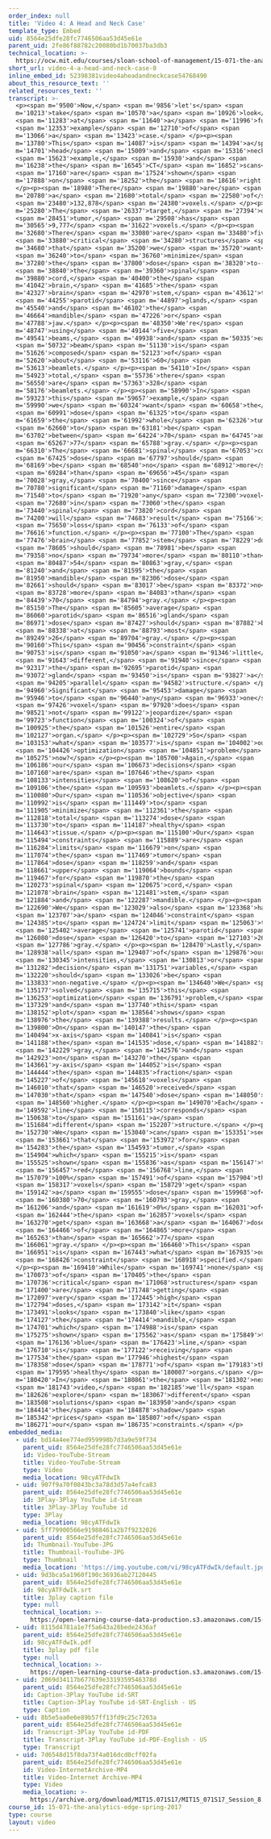 ```yaml
---
order_index: null
title: 'Video 4: A Head and Neck Case'
template_type: Embed
uid: 8564e25dfe28fc7746506aa53d45e61e
parent_uid: 2fe86f88782c20080bd1b70037ba3db3
technical_location: >-
  https://ocw.mit.edu/courses/sloan-school-of-management/15-071-the-analytics-edge-spring-2017/linear-optimization/radiation-therapy-an-application-of-linear-optimization/video-4-a-head-and-neck-case/video-4-a-head-and-neck-case-0
short_url: video-4-a-head-and-neck-case-0
inline_embed_id: 52398381video4aheadandneckcase54768490
about_this_resource_text: ''
related_resources_text: ''
transcript: >-
  <p><span m='9500'>Now,</span> <span m='9856'>let's</span> <span
  m='10213'>take</span> <span m='10570'>a</span> <span m='10926'>look</span>
  <span m='11283'>at</span> <span m='11640'>a</span> <span m='11996'>full</span>
  <span m='12353'>example</span> <span m='12710'>of</span> <span
  m='13066'>a</span> <span m='13423'>case.</span> </p><p><span
  m='13780'>This</span> <span m='14087'>is</span> <span m='14394'>a</span> <span
  m='14701'>head</span> <span m='15009'>and</span> <span m='15316'>neck</span>
  <span m='15623'>example,</span> <span m='15930'>and</span> <span
  m='16238'>the</span> <span m='16545'>CT</span> <span m='16852'>scans</span>
  <span m='17160'>are</span> <span m='17524'>shown</span> <span
  m='17888'>on</span> <span m='18252'>the</span> <span m='18616'>right.</span>
  </p><p><span m='18980'>There</span> <span m='19880'>are</span> <span
  m='20780'>a</span> <span m='21680'>total</span> <span m='22580'>of</span>
  <span m='23480'>132,878</span> <span m='24380'>voxels.</span> </p><p><span
  m='25280'>The</span> <span m='26337'>target,</span> <span m='27394'>or</span>
  <span m='28451'>tumor,</span> <span m='29508'>has</span> <span
  m='30565'>9,777</span> <span m='31622'>voxels.</span> </p><p><span
  m='32680'>There</span> <span m='33080'>are</span> <span m='33480'>five</span>
  <span m='33880'>critical</span> <span m='34280'>structures</span> <span
  m='34680'>that</span> <span m='35200'>we</span> <span m='35720'>want</span>
  <span m='36240'>to</span> <span m='36760'>minimize</span> <span
  m='37280'>the</span> <span m='37800'>dose</span> <span m='38320'>to--</span>
  <span m='38840'>the</span> <span m='39360'>spinal</span> <span
  m='39880'>cord,</span> <span m='40400'>the</span> <span
  m='41042'>brain,</span> <span m='41685'>the</span> <span
  m='42327'>brain</span> <span m='42970'>stem,</span> <span m='43612'>the</span>
  <span m='44255'>parotid</span> <span m='44897'>glands,</span> <span
  m='45540'>and</span> <span m='46102'>the</span> <span
  m='46664'>mandible</span> <span m='47226'>or</span> <span
  m='47788'>jaw.</span> </p><p><span m='48350'>We're</span> <span
  m='48747'>using</span> <span m='49144'>five</span> <span
  m='49541'>beams,</span> <span m='49938'>and</span> <span m='50335'>each</span>
  <span m='50732'>beam</span> <span m='51130'>is</span> <span
  m='51626'>composed</span> <span m='52123'>of</span> <span
  m='52620'>about</span> <span m='53116'>60</span> <span
  m='53613'>beamlets.</span> </p><p><span m='54110'>In</span> <span
  m='54923'>total,</span> <span m='55736'>there</span> <span
  m='56550'>are</span> <span m='57363'>328</span> <span
  m='58176'>beamlets.</span> </p><p><span m='58990'>In</span> <span
  m='59323'>this</span> <span m='59657'>example,</span> <span
  m='59990'>we</span> <span m='60324'>want</span> <span m='60658'>the</span>
  <span m='60991'>dose</span> <span m='61325'>to</span> <span
  m='61659'>the</span> <span m='61992'>whole</span> <span m='62326'>tumor</span>
  <span m='62660'>to</span> <span m='63181'>be</span> <span
  m='63702'>between</span> <span m='64224'>70</span> <span m='64745'>and</span>
  <span m='65267'>77</span> <span m='65788'>gray.</span> </p><p><span
  m='66310'>The</span> <span m='66681'>spinal</span> <span m='67053'>cord</span>
  <span m='67425'>dose</span> <span m='67797'>should</span> <span
  m='68169'>be</span> <span m='68540'>no</span> <span m='68912'>more</span>
  <span m='69284'>than</span> <span m='69656'>45</span> <span
  m='70028'>gray,</span> <span m='70400'>since</span> <span
  m='70780'>significant</span> <span m='71160'>damage</span> <span
  m='71540'>to</span> <span m='71920'>any</span> <span m='72300'>voxel</span>
  <span m='72680'>in</span> <span m='73060'>the</span> <span
  m='73440'>spinal</span> <span m='73820'>cord</span> <span
  m='74200'>will</span> <span m='74683'>result</span> <span m='75166'>in</span>
  <span m='75650'>loss</span> <span m='76133'>of</span> <span
  m='76616'>function.</span> </p><p><span m='77100'>The</span> <span
  m='77476'>brain</span> <span m='77852'>stem</span> <span m='78229'>dose</span>
  <span m='78605'>should</span> <span m='78981'>be</span> <span
  m='79358'>no</span> <span m='79734'>more</span> <span m='80110'>than</span>
  <span m='80487'>54</span> <span m='80863'>gray,</span> <span
  m='81240'>and</span> <span m='81595'>the</span> <span
  m='81950'>mandible</span> <span m='82306'>dose</span> <span
  m='82661'>should</span> <span m='83017'>be</span> <span m='83372'>no</span>
  <span m='83728'>more</span> <span m='84083'>than</span> <span
  m='84439'>70</span> <span m='84794'>gray.</span> </p><p><span
  m='85150'>The</span> <span m='85605'>average</span> <span
  m='86060'>parotid</span> <span m='86516'>gland</span> <span
  m='86971'>dose</span> <span m='87427'>should</span> <span m='87882'>be</span>
  <span m='88338'>at</span> <span m='88793'>most</span> <span
  m='89249'>26</span> <span m='89704'>gray.</span> </p><p><span
  m='90160'>This</span> <span m='90456'>constraint</span> <span
  m='90753'>is</span> <span m='91050'>a</span> <span m='91346'>little</span>
  <span m='91643'>different,</span> <span m='91940'>since</span> <span
  m='92317'>the</span> <span m='92695'>parotid</span> <span
  m='93072'>gland</span> <span m='93450'>is</span> <span m='93827'>a</span>
  <span m='94205'>parallel</span> <span m='94582'>structure.</span> </p><p><span
  m='94960'>Significant</span> <span m='95453'>damage</span> <span
  m='95946'>to</span> <span m='96440'>any</span> <span m='96933'>one</span>
  <span m='97426'>voxel</span> <span m='97920'>does</span> <span
  m='98521'>not</span> <span m='99122'>jeopardize</span> <span
  m='99723'>function</span> <span m='100324'>of</span> <span
  m='100925'>the</span> <span m='101526'>entire</span> <span
  m='102127'>organ.</span> </p><p><span m='102729'>So</span> <span
  m='103153'>what</span> <span m='103577'>is</span> <span m='104002'>our</span>
  <span m='104426'>optimization</span> <span m='104851'>problem</span> <span
  m='105275'>now?</span> </p><p><span m='105700'>Again,</span> <span
  m='106186'>our</span> <span m='106673'>decisions</span> <span
  m='107160'>are</span> <span m='107646'>the</span> <span
  m='108133'>intensities</span> <span m='108620'>of</span> <span
  m='109106'>the</span> <span m='109593'>beamlets.</span> </p><p><span
  m='110080'>Our</span> <span m='110536'>objective</span> <span
  m='110992'>is</span> <span m='111449'>to</span> <span
  m='111905'>minimize</span> <span m='112361'>the</span> <span
  m='112818'>total</span> <span m='113274'>dose</span> <span
  m='113730'>to</span> <span m='114187'>healthy</span> <span
  m='114643'>tissue.</span> </p><p><span m='115100'>Our</span> <span
  m='115494'>constraints</span> <span m='115889'>are</span> <span
  m='116284'>limits</span> <span m='116679'>on</span> <span
  m='117074'>the</span> <span m='117469'>tumor</span> <span
  m='117864'>dose</span> <span m='118259'>and</span> <span
  m='118661'>upper</span> <span m='119064'>bounds</span> <span
  m='119467'>for</span> <span m='119870'>the</span> <span
  m='120273'>spinal</span> <span m='120675'>cord,</span> <span
  m='121078'>brain</span> <span m='121481'>stem,</span> <span
  m='121884'>and</span> <span m='122287'>mandible.</span> </p><p><span
  m='122690'>We</span> <span m='123029'>also</span> <span m='123368'>have</span>
  <span m='123707'>a</span> <span m='124046'>constraint</span> <span
  m='124385'>to</span> <span m='124724'>limit</span> <span m='125063'>the</span>
  <span m='125402'>average</span> <span m='125741'>parotid</span> <span
  m='126080'>dose</span> <span m='126420'>to</span> <span m='127103'>26</span>
  <span m='127786'>gray.</span> </p><p><span m='128470'>Lastly,</span> <span
  m='128938'>all</span> <span m='129407'>of</span> <span m='129876'>our</span>
  <span m='130345'>intensities,</span> <span m='130813'>or</span> <span
  m='131282'>decision</span> <span m='131751'>variables,</span> <span
  m='132220'>should</span> <span m='133026'>be</span> <span
  m='133833'>non-negative.</span> </p><p><span m='134640'>We</span> <span
  m='135177'>solved</span> <span m='135715'>this</span> <span
  m='136253'>optimization</span> <span m='136791'>problem,</span> <span
  m='137329'>and</span> <span m='137740'>this</span> <span
  m='138152'>plot</span> <span m='138564'>shows</span> <span
  m='138976'>the</span> <span m='139388'>results.</span> </p><p><span
  m='139800'>On</span> <span m='140147'>the</span> <span
  m='140494'>x-axis</span> <span m='140841'>is</span> <span
  m='141188'>the</span> <span m='141535'>dose,</span> <span m='141882'>in</span>
  <span m='142229'>gray,</span> <span m='142576'>and</span> <span
  m='142923'>on</span> <span m='143270'>the</span> <span
  m='143661'>y-axis</span> <span m='144052'>is</span> <span
  m='144444'>the</span> <span m='144835'>fraction</span> <span
  m='145227'>of</span> <span m='145618'>voxels</span> <span
  m='146010'>that</span> <span m='146520'>received</span> <span
  m='147030'>that</span> <span m='147540'>dose</span> <span m='148050'>or</span>
  <span m='148560'>higher.</span> </p><p><span m='149070'>Each</span> <span
  m='149592'>line</span> <span m='150115'>corresponds</span> <span
  m='150638'>to</span> <span m='151161'>a</span> <span
  m='151684'>different</span> <span m='152207'>structure.</span> </p><p><span
  m='152730'>We</span> <span m='153040'>can</span> <span m='153351'>see</span>
  <span m='153661'>that</span> <span m='153972'>for</span> <span
  m='154283'>the</span> <span m='154593'>tumor,</span> <span
  m='154904'>which</span> <span m='155215'>is</span> <span
  m='155525'>shown</span> <span m='155836'>as</span> <span m='156147'>the</span>
  <span m='156457'>red</span> <span m='156768'>line,</span> <span
  m='157079'>100%</span> <span m='157491'>of</span> <span m='157904'>the</span>
  <span m='158317'>voxels</span> <span m='158729'>get</span> <span
  m='159142'>a</span> <span m='159555'>dose</span> <span m='159968'>of</span>
  <span m='160380'>70</span> <span m='160793'>gray,</span> <span
  m='161206'>and</span> <span m='161619'>0%</span> <span m='162031'>of</span>
  <span m='162444'>the</span> <span m='162857'>voxels</span> <span
  m='163270'>get</span> <span m='163668'>a</span> <span m='164067'>dose</span>
  <span m='164466'>of</span> <span m='164865'>more</span> <span
  m='165263'>than</span> <span m='165662'>77</span> <span
  m='166061'>gray.</span> </p><p><span m='166460'>This</span> <span
  m='166951'>is</span> <span m='167443'>what</span> <span m='167935'>our</span>
  <span m='168426'>constraint</span> <span m='168918'>specified.</span>
  </p><p><span m='169410'>While</span> <span m='169741'>none</span> <span
  m='170073'>of</span> <span m='170405'>the</span> <span
  m='170736'>critical</span> <span m='171068'>structures</span> <span
  m='171400'>are</span> <span m='171748'>getting</span> <span
  m='172097'>very</span> <span m='172445'>high</span> <span
  m='172794'>doses,</span> <span m='173142'>it</span> <span
  m='173491'>looks</span> <span m='173840'>like</span> <span
  m='174127'>the</span> <span m='174414'>mandible,</span> <span
  m='174701'>which</span> <span m='174988'>is</span> <span
  m='175275'>shown</span> <span m='175562'>as</span> <span m='175849'>the</span>
  <span m='176136'>blue</span> <span m='176423'>line,</span> <span
  m='176710'>is</span> <span m='177122'>receiving</span> <span
  m='177534'>the</span> <span m='177946'>highest</span> <span
  m='178358'>dose</span> <span m='178771'>of</span> <span m='179183'>the</span>
  <span m='179595'>healthy</span> <span m='180007'>organs.</span> </p><p><span
  m='180420'>In</span> <span m='180861'>the</span> <span m='181302'>next</span>
  <span m='181743'>video,</span> <span m='182185'>we'll</span> <span
  m='182626'>explore</span> <span m='183067'>different</span> <span
  m='183508'>solutions</span> <span m='183950'>and</span> <span
  m='184414'>the</span> <span m='184878'>shadow</span> <span
  m='185342'>prices</span> <span m='185807'>of</span> <span
  m='186271'>our</span> <span m='186735'>constraints.</span> </p>
embedded_media:
  - uid: bd14a4ee774ed959998b7d3a9e59f734
    parent_uid: 8564e25dfe28fc7746506aa53d45e61e
    id: Video-YouTube-Stream
    title: Video-YouTube-Stream
    type: Video
    media_location: 98cyATFdwIk
  - uid: 907f9a70f0843bc3a78d3d57a4efca83
    parent_uid: 8564e25dfe28fc7746506aa53d45e61e
    id: 3Play-3Play YouTube id-Stream
    title: 3Play-3Play YouTube id
    type: 3Play
    media_location: 98cyATFdwIk
  - uid: 5ff79900566e91988461a2b7f9232026
    parent_uid: 8564e25dfe28fc7746506aa53d45e61e
    id: Thumbnail-YouTube-JPG
    title: Thumbnail-YouTube-JPG
    type: Thumbnail
    media_location: 'https://img.youtube.com/vi/98cyATFdwIk/default.jpg'
  - uid: 9d3bca5a1960f190c36936ab27120445
    parent_uid: 8564e25dfe28fc7746506aa53d45e61e
    id: 98cyATFdwIk.srt
    title: 3play caption file
    type: null
    technical_location: >-
      https://open-learning-course-data-production.s3.amazonaws.com/15-071-the-analytics-edge-spring-2017/9d3bca5a1960f190c36936ab27120445_98cyATFdwIk.srt
  - uid: 8115d4781a1e7f5a643a28bede2436af
    parent_uid: 8564e25dfe28fc7746506aa53d45e61e
    id: 98cyATFdwIk.pdf
    title: 3play pdf file
    type: null
    technical_location: >-
      https://open-learning-course-data-production.s3.amazonaws.com/15-071-the-analytics-edge-spring-2017/8115d4781a1e7f5a643a28bede2436af_98cyATFdwIk.pdf
  - uid: 2069d34117b677639e3319359546378d
    parent_uid: 8564e25dfe28fc7746506aa53d45e61e
    id: Caption-3Play YouTube id-SRT
    title: Caption-3Play YouTube id-SRT-English - US
    type: Caption
  - uid: 8b5e5aa0e6e89b57ff13fd9c25c7203a
    parent_uid: 8564e25dfe28fc7746506aa53d45e61e
    id: Transcript-3Play YouTube id-PDF
    title: Transcript-3Play YouTube id-PDF-English - US
    type: Transcript
  - uid: 7d6548d15f8da73f4a016dcd0cff02fa
    parent_uid: 8564e25dfe28fc7746506aa53d45e61e
    id: Video-InternetArchive-MP4
    title: Video-Internet Archive-MP4
    type: Video
    media_location: >-
      https://archive.org/download/MIT15.071S17/MIT15_071S17_Session_8.3.07_300k.mp4
course_id: 15-071-the-analytics-edge-spring-2017
type: course
layout: video
---
```

